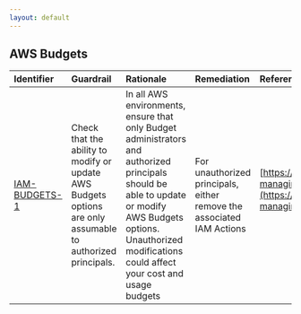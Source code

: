 ```yaml
---
layout: default
---
```




## AWS Budgets

| Identifier                                                     | Guardrail                                                                                                   | Rationale                                                                                                                                                                                                             | Remediation                                                           | References                                                                                                                                                                                   | IAM Actions              |
|:---------------------------------------------------------------|:------------------------------------------------------------------------------------------------------------|:----------------------------------------------------------------------------------------------------------------------------------------------------------------------------------------------------------------------|:----------------------------------------------------------------------|:---------------------------------------------------------------------------------------------------------------------------------------------------------------------------------------------|:-------------------------|
| <a id="IAM-BUDGETS-1" href="#IAM-BUDGETS-1" >IAM-BUDGETS-1</a> | Check that the ability to modify or update AWS Budgets options are only assumable to authorized principals. | In all AWS environments, ensure that only Budget administrators and authorized principals should be able to update or modify AWS Budgets options. Unauthorized modifications could affect your cost and usage budgets | For unauthorized principals, either remove the associated IAM Actions | [https://docs.aws.amazon.com/awsaccountbilling/latest/aboutv2/budgets-managing-costs.html](https://docs.aws.amazon.com/awsaccountbilling/latest/aboutv2/budgets-managing-costs.html)<br><br> | budgets:ModifyBudget<br> |